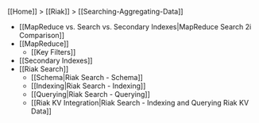 [[Home]] > [[Riak]] > [[Searching-Aggregating-Data]]


* [[MapReduce vs. Search vs. Secondary Indexes|MapReduce Search 2i Comparison]]
* [[MapReduce]]
  * [[Key Filters]]
* [[Secondary Indexes]]
* [[Riak Search]]
  * [[Schema|Riak Search - Schema]]
  * [[Indexing|Riak Search - Indexing]]
  * [[Querying|Riak Search - Querying]]
  * [[Riak KV Integration|Riak Search - Indexing and Querying Riak KV Data]]

